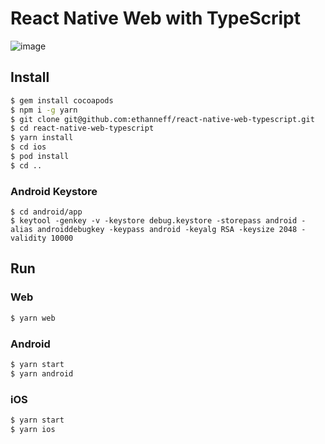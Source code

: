 # React Native Web with TypeScript

![image](https://i.imgur.com/sa5z3DR.gif)

## Install

```sh
$ gem install cocoapods
$ npm i -g yarn
$ git clone git@github.com:ethanneff/react-native-web-typescript.git
$ cd react-native-web-typescript
$ yarn install
$ cd ios
$ pod install
$ cd ..
```

### Android Keystore

```
$ cd android/app
$ keytool -genkey -v -keystore debug.keystore -storepass android -alias androiddebugkey -keypass android -keyalg RSA -keysize 2048 -validity 10000
```

## Run

### Web
```sh
$ yarn web
```

### Android
```sh
$ yarn start
$ yarn android
```

### iOS
```sh
$ yarn start
$ yarn ios
```
